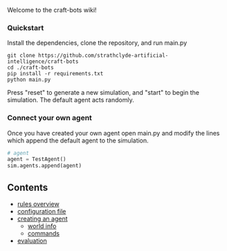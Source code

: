 Welcome to the craft-bots wiki!

### Quickstart

Install the dependencies, clone the repository, and run main.py
```
git clone https://github.com/strathclyde-artificial-intelligence/craft-bots
cd ./craft-bots
pip install -r requirements.txt
python main.py
```
Press "reset" to generate a new simulation, and "start" to begin the simulation. The default agent acts randomly.

### Connect your own agent

Once you have created your own agent open main.py and modify the lines which append the default agent to the simulation.
```python
# agent
agent = TestAgent()
sim.agents.append(agent)
```

## Contents

- [rules overview](rules_overview)
- [configuration file](configuration)
- [creating an agent](creating_an_agent)
  - [world info](world_info)
  - [commands](commands)
- [evaluation](evaluation)
